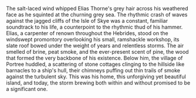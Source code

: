 The salt-laced wind whipped Elias Thorne's grey hair across his weathered face as he squinted at the churning grey sea.  The rhythmic crash of waves against the jagged cliffs of the Isle of Skye was a constant, familiar soundtrack to his life, a counterpoint to the rhythmic thud of his hammer.  Elias, a carpenter of renown throughout the Hebrides, stood on the windswept promontory overlooking his small, ramshackle workshop, its slate roof bowed under the weight of years and relentless storms.  The air smelled of brine, peat smoke, and the ever-present scent of pine, the wood that formed the very backbone of his existence.  Below him, the village of Portree huddled, a scattering of stone cottages clinging to the hillside like barnacles to a ship's hull, their chimneys puffing out thin trails of smoke against the turbulent sky.  This was his home, this unforgiving yet beautiful island, and today, the storm brewing both within and without promised to be a significant one.
